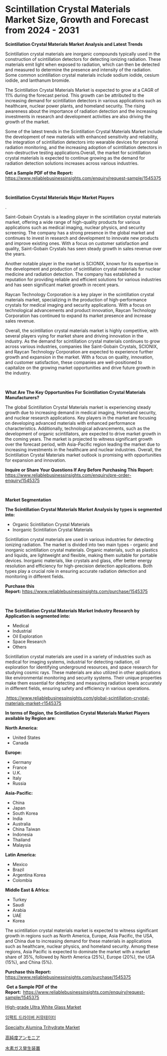 <p><h1>Scintillation Crystal Materials Market Size, Growth and Forecast from 2024 - 2031</h1></p><p><strong>Scintillation Crystal Materials Market Analysis and Latest Trends</strong></p>
<p><p>Scintillation crystal materials are inorganic compounds typically used in the construction of scintillation detectors for detecting ionizing radiation. These materials emit light when exposed to radiation, which can then be detected and measured to determine the presence and intensity of the radiation. Some common scintillation crystal materials include sodium iodide, cesium iodide, and lanthanum bromide.</p><p>The Scintillation Crystal Materials Market is expected to grow at a CAGR of 11% during the forecast period. This growth can be attributed to the increasing demand for scintillation detectors in various applications such as healthcare, nuclear power plants, and homeland security. The rising awareness about the importance of radiation detection and the increasing investments in research and development activities are also driving the growth of the market.</p><p>Some of the latest trends in the Scintillation Crystal Materials Market include the development of new materials with enhanced sensitivity and reliability, the integration of scintillation detectors into wearable devices for personal radiation monitoring, and the increasing adoption of scintillation detectors in non-destructive testing applications.Overall, the market for scintillation crystal materials is expected to continue growing as the demand for radiation detection solutions increases across various industries.</p></p>
<p><strong>Get a Sample PDF of the Report:&nbsp;</strong> <a href="https://www.reliablebusinessinsights.com/enquiry/request-sample/1545375">https://www.reliablebusinessinsights.com/enquiry/request-sample/1545375</a></p>
<p>&nbsp;</p>
<p><strong>Scintillation Crystal Materials Major Market Players</strong></p>
<p><p>.</p><p>Saint-Gobain Crystals is a leading player in the scintillation crystal materials market, offering a wide range of high-quality products for various applications such as medical imaging, nuclear physics, and security screening. The company has a strong presence in the global market and continues to invest in research and development to innovate new products and improve existing ones. With a focus on customer satisfaction and quality, Saint-Gobain Crystals has seen steady growth in sales revenue over the years.</p><p>Another notable player in the market is SCIONIX, known for its expertise in the development and production of scintillation crystal materials for nuclear medicine and radiation detection. The company has established a reputation for providing reliable and efficient solutions for various industries and has seen significant market growth in recent years.</p><p>Raycan Technology Corporation is a key player in the scintillation crystal materials market, specializing in the production of high-performance crystals for medical imaging and security applications. With a focus on technological advancements and product innovation, Raycan Technology Corporation has continued to expand its market presence and increase sales revenue.</p><p>Overall, the scintillation crystal materials market is highly competitive, with several players vying for market share and driving innovation in the industry. As the demand for scintillation crystal materials continues to grow across various industries, companies like Saint-Gobain Crystals, SCIONIX, and Raycan Technology Corporation are expected to experience further growth and expansion in the market. With a focus on quality, innovation, and customer satisfaction, these companies are well-positioned to capitalize on the growing market opportunities and drive future growth in the industry.</p></p>
<p>&nbsp;</p>
<p><strong>What Are The Key Opportunities For Scintillation Crystal Materials Manufacturers?</strong></p>
<p><p>The global Scintillation Crystal Materials market is experiencing steady growth due to increasing demand in medical imaging, Homeland security, and nuclear research applications. Key players in the market are focusing on developing advanced materials with enhanced performance characteristics. Additionally, technological advancements, such as the development of organic scintillators, are expected to drive market growth in the coming years. The market is projected to witness significant growth over the forecast period, with Asia-Pacific region leading the market due to increasing investments in the healthcare and nuclear industries. Overall, the Scintillation Crystal Materials market outlook is promising with opportunities for expansion and innovation.</p></p>
<p><strong>Inquire or Share Your Questions If Any Before Purchasing This Report:</strong> <a href="https://www.reliablebusinessinsights.com/enquiry/pre-order-enquiry/1545375">https://www.reliablebusinessinsights.com/enquiry/pre-order-enquiry/1545375</a></p>
<p>&nbsp;</p>
<p><strong>Market Segmentation</strong></p>
<p><strong>The Scintillation Crystal Materials Market Analysis by types is segmented into:</strong></p>
<p><ul><li>Organic Scintillation Crystal Materials</li><li>Inorganic Scintillation Crystal Materials</li></ul></p>
<p><p>Scintillation crystal materials are used in various industries for detecting ionizing radiation. The market is divided into two main types - organic and inorganic scintillation crystal materials. Organic materials, such as plastics and liquids, are lightweight and flexible, making them suitable for portable devices. Inorganic materials, like crystals and glass, offer better energy resolution and efficiency for high-precision detection applications. Both types play a crucial role in ensuring accurate radiation detection and monitoring in different fields.</p></p>
<p><strong>Purchase this Report:&nbsp;</strong><a href="https://www.reliablebusinessinsights.com/purchase/1545375">https://www.reliablebusinessinsights.com/purchase/1545375</a></p>
<p>&nbsp;</p>
<p><strong>The Scintillation Crystal Materials Market Industry Research by Application is segmented into:</strong></p>
<p><ul><li>Medical</li><li>Industrial</li><li>Oil Exploration</li><li>Space Research</li><li>Others</li></ul></p>
<p><p>Scintillation crystal materials are used in a variety of industries such as medical for imaging systems, industrial for detecting radiation, oil exploration for identifying underground resources, and space research for studying cosmic rays. These materials are also utilized in other applications like environmental monitoring and security systems. Their unique properties make them essential for detecting and measuring radiation levels accurately in different fields, ensuring safety and efficiency in various operations.</p></p>
<p><a href="https://www.reliablebusinessinsights.com/global-scintillation-crystal-materials-market-r1545375">&nbsp;https://www.reliablebusinessinsights.com/global-scintillation-crystal-materials-market-r1545375</a></p>
<p><strong>In terms of Region, the Scintillation Crystal Materials Market Players available by Region are:</strong></p>
<p>
    <p> <strong> North America: </strong>
        <ul>
            <li>United States</li>
            <li>Canada</li>
        </ul>
        </p> 
    <p> <strong> Europe: </strong>
        <ul>
            <li>Germany</li>
            <li>France</li>
            <li>U.K.</li>
            <li>Italy</li>
            <li>Russia</li>
        </ul>
        </p> 
    <p> <strong> Asia-Pacific: </strong>
        <ul>
            <li>China</li>
            <li>Japan</li>
            <li>South Korea</li>
            <li>India</li>
            <li>Australia</li>
            <li>China Taiwan</li>
            <li>Indonesia</li>
            <li>Thailand</li>
            <li>Malaysia</li>
        </ul>
        </p> 
    <p> <strong> Latin America: </strong>
        <ul>
            <li>Mexico</li>
            <li>Brazil</li>
            <li>Argentina Korea</li>
            <li>Colombia</li>
        </ul>
        </p> 
    <p> <strong> Middle East & Africa: </strong>
        <ul>
            <li>Turkey</li>
            <li>Saudi</li>
            <li>Arabia</li>
            <li>UAE</li>
            <li>Korea</li>
        </ul>
    </p>
    </p>
<p><p>The scintillation crystal materials market is expected to witness significant growth in regions such as North America, Europe, Asia Pacific, the USA, and China due to increasing demand for these materials in applications such as healthcare, nuclear physics, and homeland security. Among these regions, Asia Pacific is expected to dominate the market with a market share of 35%, followed by North America (25%), Europe (20%), the USA (15%), and China (5%).</p></p>
<p><strong>Purchase this Report: </strong><a href="https://www.reliablebusinessinsights.com/purchase/1545375">https://www.reliablebusinessinsights.com/purchase/1545375</a></p>
<p>&nbsp;<strong>Get a Sample PDF of the Report:&nbsp;&nbsp;</strong><a href="https://www.reliablebusinessinsights.com/enquiry/request-sample/1545375">https://www.reliablebusinessinsights.com/enquiry/request-sample/1545375</a></p>
<p><strong></strong></p>
<p><p><a href="https://github.com/juancolorado15/Market-Research-Report-List-3/blob/main/high-grade-ultra-white-glass-market.md">High-grade Ultra White Glass Market</a></p><p><a href="https://github.com/vsckjg50460/Market-Research-Report-List-2/blob/main/3507483142082.md">임팩트 드라이버 커뮤테이터</a></p><p><a href="https://github.com/mahnoor2003/Market-Research-Report-List-5/blob/main/specialty-alumina-trihydrate-market.md">Specialty Alumina Trihydrate Market</a></p><p><a href="https://github.com/vlcostes/Market-Research-Report-List-2/blob/main/1017916136547.md">高純度アンモニア</a></p><p><a href="https://github.com/EstaSprer20231/Market-Research-Report-List-2/blob/main/2839960136548.md">水素ガス発生装置</a></p></p>